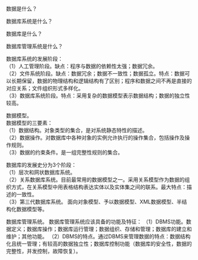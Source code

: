 数据是什么？

数据库系统是什么？

数据库是什么？

数据库管理系统是什么？

数据库系统的发展阶段：  
（1）人工管理阶段。缺点：程序与数据的依赖性太强；数据冗余。  
（2）文件系统阶段。缺点：数据冗余；数据不一致性；数据孤立。特点：数据可以长期保留，数据的物理结构和逻辑结构有了区别；程序和数据之间不再是直接的对应关系；文件组织形式多样化。  
（3）数据库系统阶段。特点：采用复杂的数据模型表示数据结构；数据的独立性较高。  

数据模型。  
数据模型的三要素：  
（1）数据结构。对象类型的集合，是对系统静态特性的描述。  
（2）数据操作。对数据库中各种对象的实例允许执行的操作集合，包括操作及操作规则。  
（3）数据的约束条件。是一组完整性规则的集合。

数据库的发展史分为3个阶段：  
（1）层次和网状数据库系统。  
（2）关系数据库系统。目前最常用的数据模型之一。采用关系模型作为数据的组织方式，在关系模型中用表格结构表达实体以及实体集之间的联系。最大特点：描述的一致性。  
（3）第三代数据库系统。  面向对象模型、予以数据模型、XML数据模型、半结构化数据模型等。

数据库管理系统。
数据库管理系统应该具备的功能及特征：
（1）DBMS功能。数据定义；数据库操作；数据库运行管理；数据组织、存储和管理；数据库的建立和维护；其他功能。
（2）DBMS的特点。通过DBMS来管理数据的特点：数据结构化且统一管理；有较高的数据独立性；数据库控制功能（数据库的安全性，数据的完整性，并发控制，故障恢复）。

